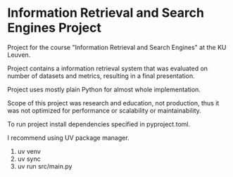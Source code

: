 # Information Retrieval and Search Engines Project

Project for the course "Information Retrieval and Search Engines" at the KU Leuven.

Project contains a information retrieval system that was evaluated on number of datasets and metrics, resulting in a final presentation.

Project uses mostly plain Python for almost whole implementation.

Scope of this project was research and education, not production, thus it was not optimized for performance or scalability or maintainability.

To run project install dependencies specified in pyproject.toml.

I recommend using UV package manager.

1. uv venv
2. uv sync
3. uv run src/main.py
